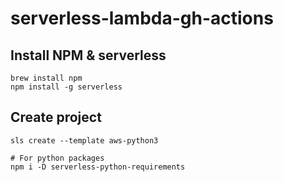 # serverless-lambda-gh-actions


## Install NPM & serverless
```
brew install npm
npm install -g serverless
```

## Create project 
```
sls create --template aws-python3

# For python packages
npm i -D serverless-python-requirements
```
